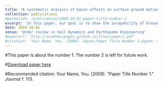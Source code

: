 ```yaml
---
title: "A systematic analysis of basin effects on surface ground motion"
collection: publications
#permalink: /publication/2009-10-01-paper-title-number-1
excerpt: 'In this paper, our goal is to show the incapability of Ground Motion Prediction Equations to appropriately incorporate local site effects. We propose a better approach in order to deal with this issue and show its capability by studying the case of 2015 Gorkha earthquake.'
date: 2019-10-01
venue: 'Under review in Soil Dynamics and Earthquake Engineering'
#paperurl: 'http://academicpages.github.io/files/paper1.pdf'
#citation: 'Your Name, You. (2009). &quot;Paper Title Number 1.&quot; <i>Journal 1</i>. 1(1).'
---
```

#This paper is about the number 1. The number 2 is left for future work.

#[Download paper here](http://academicpages.github.io/files/paper1.pdf)

#Recommended citation: Your Name, You. (2009). "Paper Title Number 1." <i>Journal 1</i>. 1(1).
